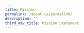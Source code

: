 ```yaml
---
title: Mission
permalink: /about-us/permalink/
description: ""
third_nav_title: Mission Statement
---
```


